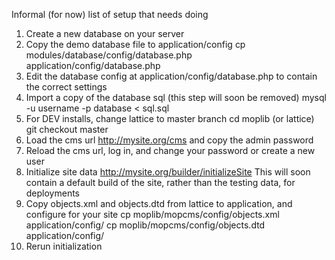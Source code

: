 Informal (for now) list of setup that needs doing

1) Create a new database on your server
2) Copy the demo database file to application/config
cp modules/database/config/database.php application/config/database.php
3) Edit the database config at application/config/database.php to contain the correct settings
4) Import a copy of the database sql (this step will soon be removed)
mysql -u username -p database < sql.sql
5) For DEV installs, change lattice to master branch
cd moplib (or lattice)
git checkout master
6) Load the cms url
http://mysite.org/cms
and copy the admin password
7) Reload the cms url, log in, and change your password or create a new user
8) Initialize site data
http://mysite.org/builder/initializeSite
This will soon contain a default build of the site, rather than the testing data, for deployments
9) Copy objects.xml and objects.dtd from lattice to application, and configure for your site
cp moplib/mopcms/config/objects.xml application/config/
cp moplib/mopcms/config/objects.dtd application/config/
10) Rerun initialization
